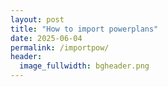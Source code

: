```yaml
---
layout: post
title: "How to import powerplans"
date: 2025-06-04
permalink: /importpow/
header:
  image_fullwidth: bgheader.png
---
```

